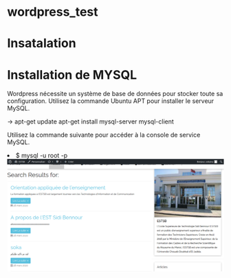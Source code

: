 # wordpress_test
# Insatalation 
  <h1>Installation de MYSQL</h1>
  <p>Wordpress nécessite un système de base de données pour stocker toute sa configuration. Utilisez la commande Ubuntu APT   pour installer le serveur MySQL.</p>
  <p> -> apt-get update apt-get install mysql-server mysql-client</p>
  <p>Utilisez la commande suivante pour accéder à la console de service MySQL.</p>
  <li>$ mysql -u root -p</li>
  <img src="Project-WordPress/img/Screenshot_2020-03-29%20ESTSB(6).png">
